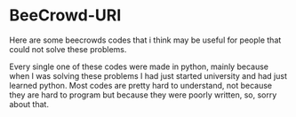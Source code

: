 # BeeCrowd-URI
Here are some beecrowds codes that i think may be useful for people that could not solve these problems.

Every single one of these codes were made in python, mainly because when I was solving these problems I had just started university and had just learned python.
Most codes are pretty hard to understand, not because they are hard to program but because they were poorly written, so, sorry about that.
